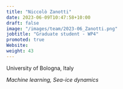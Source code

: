 ```yaml
---
title: "Niccolò Zanotti"
date: 2023-06-09T10:47:58+10:00
draft: false
image: "/images/team/2023-06_Zanotti.png"
jobtitle: "Graduate student - WP4"
promoted: true
Website: 
weight: 43
---
```


University of Bologna, Italy

*Machine learning, Sea-ice dynamics*
